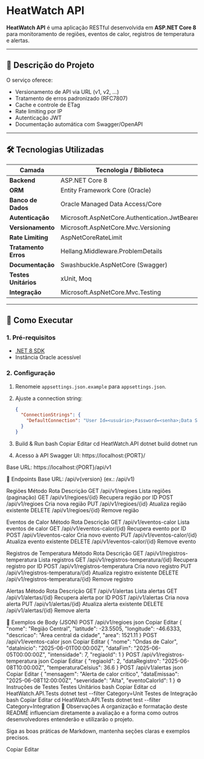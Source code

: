 # HeatWatch API

**HeatWatch API** é uma aplicação RESTful desenvolvida em **ASP.NET Core 8** para monitoramento de regiões, eventos de calor, registros de temperatura e alertas.

---

## 📖 Descrição do Projeto

O serviço oferece:

- Versionamento de API via URL (v1, v2, …)  
- Tratamento de erros padronizado (RFC7807)  
- Cache e controle de ETag  
- Rate limiting por IP  
- Autenticação JWT  
- Documentação automática com Swagger/OpenAPI  

---

## 🛠 Tecnologias Utilizadas

| Camada           | Tecnologia / Biblioteca                                       |
| ---------------- | ------------------------------------------------------------- |
| **Backend**      | ASP.NET Core 8                                                |
| **ORM**          | Entity Framework Core (Oracle)                                |
| **Banco de Dados** | Oracle Managed Data Access/Core                             |
| **Autenticação** | Microsoft.AspNetCore.Authentication.JwtBearer                |
| **Versionamento**| Microsoft.AspNetCore.Mvc.Versioning                           |
| **Rate Limiting**| AspNetCoreRateLimit                                           |
| **Tratamento Erros** | Hellang.Middleware.ProblemDetails                        |
| **Documentação** | Swashbuckle.AspNetCore (Swagger)                              |
| **Testes Unitários** | xUnit, Moq                                               |
| **Integração**   | Microsoft.AspNetCore.Mvc.Testing                              |

---

## 🚀 Como Executar

### 1. Pré-requisitos

- [.NET 8 SDK](https://dotnet.microsoft.com/download)  
- Instância Oracle acessível  

### 2. Configuração

1. Renomeie `appsettings.json.example` para `appsettings.json`.  
2. Ajuste a connection string:

   ```json
   {
     "ConnectionStrings": {
       "DefaultConnection": "User Id=<usuário>;Password=<senha>;Data Source=<host>:<porta>/<serviço>"
     }
   }
3. Build & Run
bash
Copiar
Editar
cd HeatWatch.API
dotnet build
dotnet run
4. Acesso à API
Swagger UI: https://localhost:{PORT}/

Base URL: https://localhost:{PORT}/api/v1

📡 Endpoints
Base URL: /api/v{version} (ex.: /api/v1)

Regiões
Método	Rota	Descrição
GET	/api/v1/regioes	Lista regiões (paginação)
GET	/api/v1/regioes/{id}	Recupera região por ID
POST	/api/v1/regioes	Cria nova região
PUT	/api/v1/regioes/{id}	Atualiza região existente
DELETE	/api/v1/regioes/{id}	Remove região

Eventos de Calor
Método	Rota	Descrição
GET	/api/v1/eventos-calor	Lista eventos de calor
GET	/api/v1/eventos-calor/{id}	Recupera evento por ID
POST	/api/v1/eventos-calor	Cria novo evento
PUT	/api/v1/eventos-calor/{id}	Atualiza evento existente
DELETE	/api/v1/eventos-calor/{id}	Remove evento

Registros de Temperatura
Método	Rota	Descrição
GET	/api/v1/registros-temperatura	Lista registros
GET	/api/v1/registros-temperatura/{id}	Recupera registro por ID
POST	/api/v1/registros-temperatura	Cria novo registro
PUT	/api/v1/registros-temperatura/{id}	Atualiza registro existente
DELETE	/api/v1/registros-temperatura/{id}	Remove registro

Alertas
Método	Rota	Descrição
GET	/api/v1/alertas	Lista alertas
GET	/api/v1/alertas/{id}	Recupera alerta por ID
POST	/api/v1/alertas	Cria nova alerta
PUT	/api/v1/alertas/{id}	Atualiza alerta existente
DELETE	/api/v1/alertas/{id}	Remove alerta

📄 Exemplos de Body (JSON)
POST /api/v1/regioes
json
Copiar
Editar
{
  "nome": "Região Central",
  "latitude": -23.5505,
  "longitude": -46.6333,
  "descricao": "Área central da cidade",
  "area": 1521.11
}
POST /api/v1/eventos-calor
json
Copiar
Editar
{
  "nome": "Ondas de Calor",
  "dataInicio": "2025-06-01T00:00:00Z",
  "dataFim": "2025-06-05T00:00:00Z",
  "intensidade": 7,
  "regiaoId": 1
}
POST /api/v1/registros-temperatura
json
Copiar
Editar
{
  "regiaoId": 2,
  "dataRegistro": "2025-06-08T10:00:00Z",
  "temperaturaCelsius": 36.6
}
POST /api/v1/alertas
json
Copiar
Editar
{
  "mensagem": "Alerta de calor crítico",
  "dataEmissao": "2025-06-08T12:00:00Z",
  "severidade": "Alta",
  "eventoCalorId": 1
}
⚙️ Instruções de Testes
Testes Unitários
bash
Copiar
Editar
cd HeatWatch.API.Tests
dotnet test --filter Category=Unit
Testes de Integração
bash
Copiar
Editar
cd HeatWatch.API.Tests
dotnet test --filter Category=Integration
📌 Observações
A organização e formatação deste README influenciam diretamente a avaliação e a forma como outros desenvolvedores entenderão e utilizarão o projeto.

Siga as boas práticas de Markdown, mantenha seções claras e exemplos precisos.

Copiar
Editar

